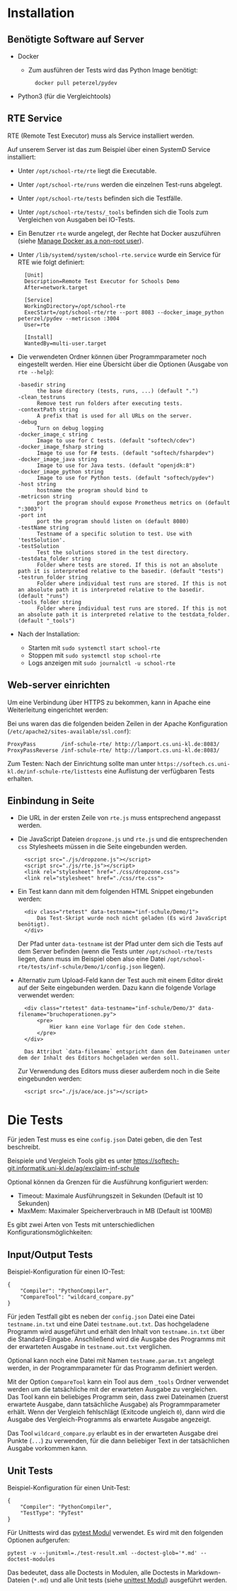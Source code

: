 # Installation

## Benötigte Software auf Server

- Docker
    - Zum ausführen der Tests wird das Python Image benötigt: 
    
            docker pull peterzel/pydev
        
- Python3 (für die Vergleichtools)

## RTE Service

RTE (Remote Test Executor) muss als Service installiert werden.

Auf unserem Server ist das zum Beispiel über einen SystemD Service installiert:

- Unter `/opt/school-rte/rte` liegt die Executable.
- Unter `/opt/school-rte/runs` werden die einzelnen Test-runs abgelegt.
- Unter `/opt/school-rte/tests` befinden sich die Testfälle.
- Unter `/opt/school-rte/tests/_tools` befinden sich die Tools zum Vergleichen von Ausgaben bei IO-Tests.
- Ein Benutzer `rte` wurde angelegt, der Rechte hat Docker auszuführen (siehe [Manage Docker as a non-root user](https://docs.docker.com/install/linux/linux-postinstall/#manage-docker-as-a-non-root-user)).
- Unter `/lib/systemd/system/school-rte.service` wurde ein Service für RTE wie folgt definiert:

        [Unit]
        Description=Remote Test Executor for Schools Demo
        After=network.target
        
        [Service]
        WorkingDirectory=/opt/school-rte
        ExecStart=/opt/school-rte/rte --port 8083 --docker_image_python peterzel/pydev --metricson :3004
        User=rte
        
        [Install]
        WantedBy=multi-user.target

- Die verwendeten Ordner können über Programmparameter noch eingestellt werden. 
    Hier eine Übersicht über die Optionen (Ausgabe von `rte --help`):

      -basedir string
            the base directory (tests, runs, ...) (default ".")
      -clean_testruns
            Remove test run folders after executing tests.
      -contextPath string
            A prefix that is used for all URLs on the server.
      -debug
            Turn on debug logging
      -docker_image_c string
            Image to use for C tests. (default "softech/cdev")
      -docker_image_fsharp string
            Image to use for F# tests. (default "softech/fsharpdev")
      -docker_image_java string
            Image to use for Java tests. (default "openjdk:8")
      -docker_image_python string
            Image to use for Python tests. (default "softech/pydev")
      -host string
            hostname the program should bind to
      -metricson string
            port the program should expose Prometheus metrics on (default ":3003")
      -port int
            port the program should listen on (default 8080)
      -testName string
            Testname of a specific solution to test. Use with 'testSolution'.
      -testSolution
            Test the solutions stored in the test directory.
      -testdata_folder string
            Folder where tests are stored. If this is not an absolute path it is interpreted relative to the basedir. (default "tests")
      -testrun_folder string
            Folder where individual test runs are stored. If this is not an absolute path it is interpreted relative to the basedir. (default "runs")
      -tools_folder string
            Folder where individual test runs are stored. If this is not an absolute path it is interpreted relative to the testdata_folder. (default "_tools")
    
- Nach der Installation:

    - Starten mit `sudo systemctl start school-rte`
    - Stoppen mit `sudo systemctl stop school-rte`
    - Logs anzeigen mit `sudo journalctl -u school-rte`
    
## Web-server einrichten

Um eine Verbindung über HTTPS zu bekommen, kann in Apache eine Weiterleitung eingerichtet werden:

Bei uns waren das die folgenden beiden Zeilen in der Apache Konfiguration (`/etc/apache2/sites-available/ssl.conf`):


    ProxyPass        /inf-schule-rte/ http://lamport.cs.uni-kl.de:8083/
    ProxyPassReverse /inf-schule-rte/ http://lamport.cs.uni-kl.de:8083/

Zum Testen: Nach der Einrichtung sollte man unter `https://softech.cs.uni-kl.de/inf-schule-rte/listtests` eine Auflistung der verfügbaren Tests erhalten.

## Einbindung in Seite

- Die URL in der ersten Zeile von `rte.js` muss entsprechend angepasst werden.
- Die JavaScript Dateien `dropzone.js` und `rte.js` und die entsprechenden `css` Stylesheets müssen in die Seite eingebunden werden.

        <script src="./js/dropzone.js"></script>
        <script src="./js/rte.js"></script>
        <link rel="stylesheet" href="./css/dropzone.css">
        <link rel="stylesheet" href="./css/rte.css">

- Ein Test kann dann mit dem folgenden HTML Snippet eingebunden werden:

        <div class="rtetest" data-testname="inf-schule/Demo/1">
            Das Test-Skript wurde noch nicht geladen (Es wird JavaScript benötigt).
        </div>
        
    Der Pfad unter `data-testname` ist der Pfad unter dem sich die Tests auf dem Server befinden (wenn die Tests unter `/opt/school-rte/tests` liegen, dann muss im Beispiel oben also eine Datei `/opt/school-rte/tests/inf-schule/Demo/1/config.json` liegen).
    
- Alternativ zum Upload-Feld kann der Test auch mit einem Editor direkt auf der Seite eingebunden werden.
    Dazu kann die folgende Vorlage verwendet werden:
    
        <div class="rtetest" data-testname="inf-schule/Demo/3" data-filename="bruchoperationen.py">
            <pre>
                Hier kann eine Vorlage für den Code stehen.
            </pre>
        </div>
        
        Das Attribut `data-filename` entspricht dann dem Dateinamen unter dem der Inhalt des Editors hochgeladen werden soll.
        
    Zur Verwendung des Editors muss dieser außerdem noch in die Seite eingebunden werden:
    
        <script src="./js/ace/ace.js"></script>    
    
# Die Tests

Für jeden Test muss es eine `config.json` Datei geben, die den Test beschreibt.

Beispiele und Vergleich Tools gibt es unter https://softech-git.informatik.uni-kl.de/ag/exclaim-inf-schule


Optional können da Grenzen für die Ausführung konfiguriert werden:

 - Timeout: Maximale Ausführungszeit in Sekunden (Default ist 10 Sekunden)
 - MaxMem: Maximaler Speicherverbrauch in MB (Default ist 100MB)

Es gibt zwei Arten von Tests mit unterschiedlichen Konfigurationsmöglichkeiten:

## Input/Output Tests

Beispiel-Konfiguration für einen IO-Test:

    {
        "Compiler": "PythonCompiler",
        "CompareTool": "wildcard_compare.py"
    }

Für jeden Testfall gibt es neben der `config.json` Datei eine Datei  `testname.in.txt` und eine Datei `testname.out.txt`. 
Das hochgeladene Programm wird ausgeführt und erhält den Inhalt von `testname.in.txt` über die Standard-Eingabe.
Anschließend wird die Ausgabe des Programms mit der erwarteten Ausgabe in `testname.out.txt` verglichen.

Optional kann noch eine Datei mit Namen `testname.param.txt` angelegt werden, in der Programmparameter für das Programm definiert werden. 


Mit der Option `CompareTool` kann ein Tool aus dem `_tools` Ordner verwendet werden um die tatsächliche mit der erwarteten Ausgabe zu vergleichen. 
Das Tool kann ein beliebiges Programm sein, dass zwei Dateinamen (zuerst erwartete Ausgabe, dann tatsächliche Ausgabe) als Programmparameter erhält.
Wenn der Vergleich fehlschlägt (Exitcode ungleich `0`), dann wird die Ausgabe des Vergleich-Programms als erwartete Ausgabe angezeigt.

Das Tool `wildcard_compare.py` erlaubt es in der erwarteten Ausgabe drei Punkte (`...`) zu verwenden, für die dann beliebiger Text in der tatsächlichen Ausgabe vorkommen kann.


## Unit Tests

Beispiel-Konfiguration für einen Unit-Test:

    {
        "Compiler": "PythonCompiler",
        "TestType": "PyTest"
    }

Für Unittests wird das [pytest Modul](https://pytest.org) verwendet.
Es wird mit den folgenden Optionen aufgerufen:

    pytest -v --junitxml=./test-result.xml --doctest-glob='*.md' --doctest-modules
    
Das bedeutet, dass alle Doctests in Modulen, alle Doctests in Markdown-Dateien (`*.md`) und alle Unit tests (siehe [unittest Modul](https://docs.python.org/3/library/unittest.html)) ausgeführt werden.


